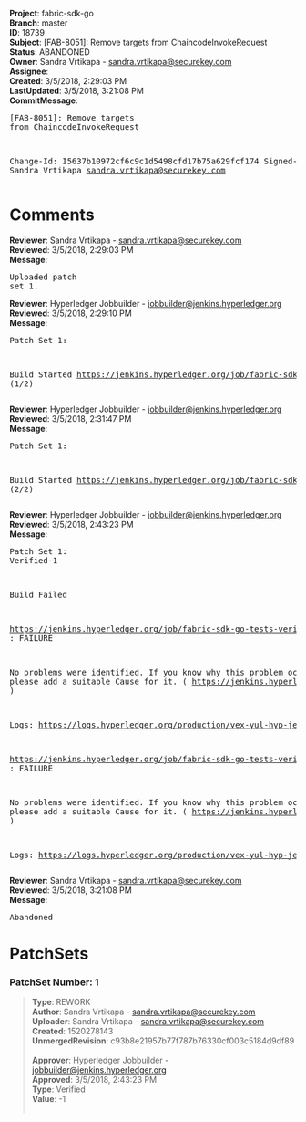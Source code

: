 <strong>Project</strong>: fabric-sdk-go<br><strong>Branch</strong>: master<br><strong>ID</strong>: 18739<br><strong>Subject</strong>: [FAB-8051]: Remove targets from ChaincodeInvokeRequest<br><strong>Status</strong>: ABANDONED<br><strong>Owner</strong>: Sandra Vrtikapa - sandra.vrtikapa@securekey.com<br><strong>Assignee</strong>:<br><strong>Created</strong>: 3/5/2018, 2:29:03 PM<br><strong>LastUpdated</strong>: 3/5/2018, 3:21:08 PM<br><strong>CommitMessage</strong>:<br><pre>[FAB-8051]: Remove targets from ChaincodeInvokeRequest

Change-Id: I5637b10972cf6c9c1d5498cfd17b75a629fcf174
Signed-off-by: Sandra Vrtikapa <sandra.vrtikapa@securekey.com>
</pre><h1>Comments</h1><strong>Reviewer</strong>: Sandra Vrtikapa - sandra.vrtikapa@securekey.com<br><strong>Reviewed</strong>: 3/5/2018, 2:29:03 PM<br><strong>Message</strong>: <pre>Uploaded patch set 1.</pre><strong>Reviewer</strong>: Hyperledger Jobbuilder - jobbuilder@jenkins.hyperledger.org<br><strong>Reviewed</strong>: 3/5/2018, 2:29:10 PM<br><strong>Message</strong>: <pre>Patch Set 1:

Build Started https://jenkins.hyperledger.org/job/fabric-sdk-go-tests-verify-s390x/1623/ (1/2)</pre><strong>Reviewer</strong>: Hyperledger Jobbuilder - jobbuilder@jenkins.hyperledger.org<br><strong>Reviewed</strong>: 3/5/2018, 2:31:47 PM<br><strong>Message</strong>: <pre>Patch Set 1:

Build Started https://jenkins.hyperledger.org/job/fabric-sdk-go-tests-verify-x86_64/1743/ (2/2)</pre><strong>Reviewer</strong>: Hyperledger Jobbuilder - jobbuilder@jenkins.hyperledger.org<br><strong>Reviewed</strong>: 3/5/2018, 2:43:23 PM<br><strong>Message</strong>: <pre>Patch Set 1: Verified-1

Build Failed 

https://jenkins.hyperledger.org/job/fabric-sdk-go-tests-verify-x86_64/1743/ : FAILURE

No problems were identified. If you know why this problem occurred, please add a suitable Cause for it. ( https://jenkins.hyperledger.org/job/fabric-sdk-go-tests-verify-x86_64/1743/ )

Logs: https://logs.hyperledger.org/production/vex-yul-hyp-jenkins-3/fabric-sdk-go-tests-verify-x86_64/1743

https://jenkins.hyperledger.org/job/fabric-sdk-go-tests-verify-s390x/1623/ : FAILURE

No problems were identified. If you know why this problem occurred, please add a suitable Cause for it. ( https://jenkins.hyperledger.org/job/fabric-sdk-go-tests-verify-s390x/1623/ )

Logs: https://logs.hyperledger.org/production/vex-yul-hyp-jenkins-3/fabric-sdk-go-tests-verify-s390x/1623</pre><strong>Reviewer</strong>: Sandra Vrtikapa - sandra.vrtikapa@securekey.com<br><strong>Reviewed</strong>: 3/5/2018, 3:21:08 PM<br><strong>Message</strong>: <pre>Abandoned</pre><h1>PatchSets</h1><h3>PatchSet Number: 1</h3><blockquote><strong>Type</strong>: REWORK<br><strong>Author</strong>: Sandra Vrtikapa - sandra.vrtikapa@securekey.com<br><strong>Uploader</strong>: Sandra Vrtikapa - sandra.vrtikapa@securekey.com<br><strong>Created</strong>: 1520278143<br><strong>UnmergedRevision</strong>: c93b8e21957b77f787b76330cf003c5184d9df89<br><br><strong>Approver</strong>: Hyperledger Jobbuilder - jobbuilder@jenkins.hyperledger.org<br><strong>Approved</strong>: 3/5/2018, 2:43:23 PM<br><strong>Type</strong>: Verified<br><strong>Value</strong>: -1<br><br></blockquote>